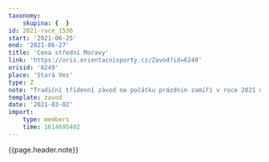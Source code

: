 ```yaml
---
taxonomy:
    skupina: {  }
id: 2021-race_1536
start: '2021-06-25'
end: '2021-06-27'
title: 'Cena střední Moravy'
link: 'https://oris.orientacnisporty.cz/Zavod?id=6249'
orisid: '6249'
place: 'Stará Ves'
type: Z
note: "Tradiční třídenní závod na počátku prázdnin zamíří v roce 2021 do Jeseníků. Společně s tímto vícedenním závodem proběhne i Veteraniáda ČR ve sprintu, na klasické a krátké trati. V pátek se poběží sprint v Rýmařově, tratě povedou v městské zástavbě, mapu připravil Zdeněk Rajnošek. Na sobotu a neděli se závodníci přesunou do Žďárského Potoka (Stará Ves), kde se v sobotu poběží klasická trať a v neděli krátká trať v lesním komplexu na SZ od centra. Tratě povedou v horském lese, kde je velmi těžká podložka, je tam hodně bažinek, místy jsou skalky a je tam velmi málo komunikací, terén je mírně členitý, mapy opět připravuje Zdeněk Rajnošek.\r\n"
template: zavod
date: '2021-03-02'
import:
    type: members
    time: 1614695402
---
```


{{page.header.note}}
